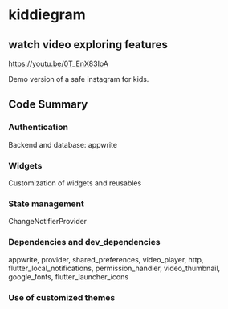 # kiddiegram

## watch video exploring features
https://youtu.be/0T_EnX83IoA

Demo version of a safe instagram for kids.

## Code Summary

### Authentication
Backend and database: appwrite

### Widgets
Customization of widgets and reusables

### State management
ChangeNotifierProvider

### Dependencies and dev_dependencies
appwrite, provider, shared_preferences, video_player, http, flutter_local_notifications, permission_handler, video_thumbnail, google_fonts, flutter_launcher_icons

### Use of customized themes
